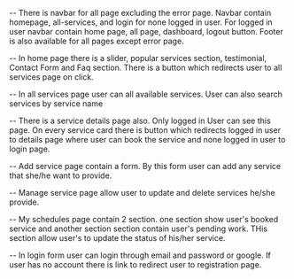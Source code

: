 -- There is navbar for all page excluding the error page. Navbar contain homepage, all-services, and login for none logged in user. For logged in user navbar contain home page, all page, dashboard, logout button. Footer is also available for all pages except error page.

-- In home page there is a slider, popular services section, testimonial, Contact Form and Faq section. There is a button which redirects user to all services page on click.

-- In all services page user can all available services. User can also search services by service name

-- There is a service details page also. Only logged in User can see this page. On every service card there is button which redirects logged in user to details page where user can book the service and none logged in user to login page.

-- Add service page contain a form. By this form user can add any service that she/he want to provide.

--  Manage service page allow user to update and delete services he/she provide.

-- My schedules page contain 2 section. one section show user's booked service and another section section contain user's pending work. THis section allow user's to update the status of his/her service.

-- In login form user can login through email and password or google. If user has no account there is link to redirect user to registration page. 
